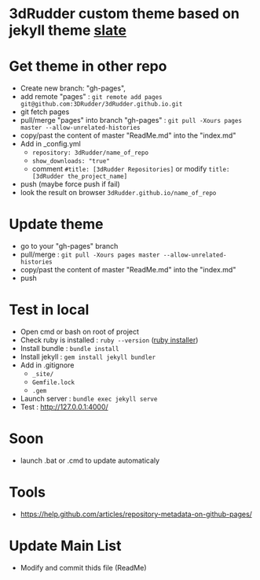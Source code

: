 # 3dRudder custom theme based on jekyll theme [slate](https://pages-themes.github.io/slate/)

# Get theme in other repo

* Create new branch: "gh-pages",
* add remote "pages" : ```git remote add pages git@github.com:3DRudder/3dRudder.github.io.git```
* git fetch pages
* pull/merge "pages" into branch "gh-pages" : ```git pull -Xours pages master --allow-unrelated-histories```
* copy/past the content of master "ReadMe.md" into the "index.md"
* Add in _config.yml 
  * ```repository: 3dRudder/name_of_repo```
  * ```show_downloads: "true"```
  * comment ```#title: [3dRudder Repositories]``` or modify ```title: [3dRudder the_project_name]```
* push (maybe force push if fail)
* look the result on browser ```3dRudder.github.io/name_of_repo```

# Update theme

* go to your "gh-pages" branch
* pull/merge : ```git pull -Xours pages master --allow-unrelated-histories```
* copy/past the content of master "ReadMe.md" into the "index.md"
* push

# Test in local

* Open cmd or bash on root of project
* Check ruby is installed : ```ruby --version``` ([ruby installer](https://rubyinstaller.org/downloads/))
* Install bundle : ```bundle install```
* Install jekyll : ```gem install jekyll bundler```
* Add in .gitignore 
  * ```_site/```
  * ```Gemfile.lock```
  * ```.gem```
* Launch server : ```bundle exec jekyll serve```
* Test : http://127.0.0.1:4000/

# Soon
* launch .bat or .cmd to update automaticaly

# Tools
* https://help.github.com/articles/repository-metadata-on-github-pages/

# Update Main List

* Modify and commit thids file (ReadMe)
